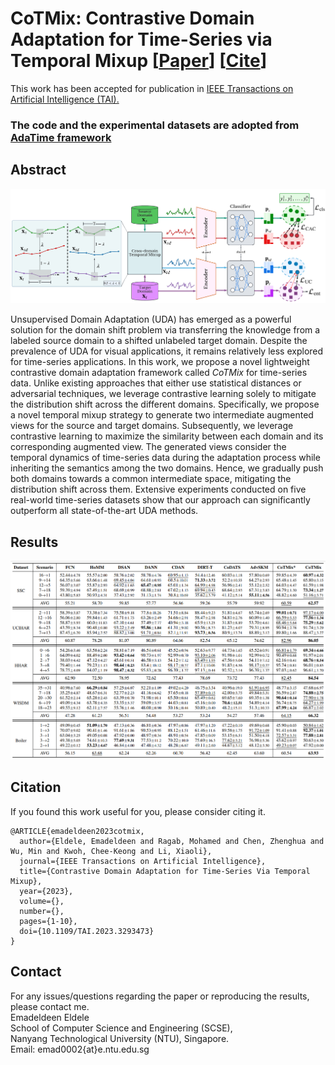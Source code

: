 # CoTMix:  Contrastive Domain Adaptation for Time-Series via Temporal Mixup [[Paper](https://arxiv.org/abs/2212.01555)] [[Cite](#citation)]

This work has been accepted for publication in [IEEE Transactions on Artificial Intelligence (TAI).](https://ieeexplore.ieee.org/document/10177231)

### The code and the experimental datasets are adopted from [AdaTime framework](https://github.com/emadeldeen24/AdaTime)

## Abstract
<p align="center">
<img src="misc/CoTMix.PNG" width="800" class="center">
</p>

Unsupervised Domain Adaptation (UDA) has emerged as a powerful solution for the domain shift problem via transferring the knowledge from a labeled source domain to a shifted unlabeled target domain. Despite the prevalence of UDA for visual applications, it remains relatively less explored for time-series applications. In this work, we propose a novel lightweight contrastive domain adaptation framework called *CoTMix* for time-series data. Unlike existing approaches that either use statistical distances or adversarial techniques, we leverage contrastive learning solely to mitigate the distribution shift across the different domains. Specifically, we propose a novel temporal mixup strategy to generate two intermediate augmented views for the source and target domains. Subsequently, we leverage contrastive learning to maximize the similarity between each domain and its corresponding augmented view. The generated views consider the temporal dynamics of time-series data during the adaptation process while inheriting the semantics among the two domains. Hence, we gradually push both domains towards a common intermediate space, mitigating the distribution shift across them. Extensive experiments conducted on five real-world time-series datasets show that our approach can significantly outperform all state-of-the-art UDA methods. 

## Results
<p align="center">
<img src="misc/CoTMix_Results.PNG" width="900" class="center">
</p>

## Citation
If you found this work useful for you, please consider citing it.
```
@ARTICLE{emadeldeen2023cotmix,
  author={Eldele, Emadeldeen and Ragab, Mohamed and Chen, Zhenghua and Wu, Min and Kwoh, Chee-Keong and Li, Xiaoli},
  journal={IEEE Transactions on Artificial Intelligence}, 
  title={Contrastive Domain Adaptation for Time-Series Via Temporal Mixup}, 
  year={2023},
  volume={},
  number={},
  pages={1-10},
  doi={10.1109/TAI.2023.3293473}
}
```

## Contact
For any issues/questions regarding the paper or reproducing the results, please contact me.   
Emadeldeen Eldele   
School of Computer Science and Engineering (SCSE),   
Nanyang Technological University (NTU), Singapore.   
Email: emad0002{at}e.ntu.edu.sg 
